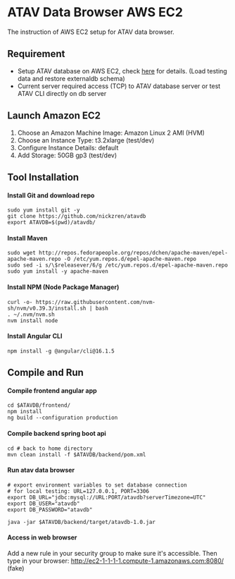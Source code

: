 # ATAV Data Browser AWS EC2

The instruction of AWS EC2 setup for ATAV data browser.

## Requirement
* Setup ATAV database on AWS EC2, check [here](https://github.com/nickzren/atav-database/tree/main/ec2) for details. (Load testing data and restore externaldb schema)
* Current server required access (TCP) to ATAV database server or test ATAV CLI directly on db server

## Launch Amazon EC2

1. Choose an Amazon Machine Image: Amazon Linux 2 AMI (HVM)
2. Choose an Instance Type: t3.2xlarge (test/dev)
3. Configure Instance Details: default
4. Add Storage: 50GB gp3 (test/dev)

## Tool Installation

#### Install Git and download repo
```
sudo yum install git -y
git clone https://github.com/nickzren/atavdb
export ATAVDB=$(pwd)/atavdb/
```

#### Install Maven
```
sudo wget http://repos.fedorapeople.org/repos/dchen/apache-maven/epel-apache-maven.repo -O /etc/yum.repos.d/epel-apache-maven.repo
sudo sed -i s/\$releasever/6/g /etc/yum.repos.d/epel-apache-maven.repo
sudo yum install -y apache-maven
```

#### Install NPM (Node Package Manager)  
```
curl -o- https://raw.githubusercontent.com/nvm-sh/nvm/v0.39.3/install.sh | bash
. ~/.nvm/nvm.sh
nvm install node
```

#### Install Angular CLI
```
npm install -g @angular/cli@16.1.5
```

## Compile and Run

#### Compile frontend angular app
```
cd $ATAVDB/frontend/
npm install
ng build --configuration production
```

#### Compile backend spring boot api
```
cd # back to home directory
mvn clean install -f $ATAVDB/backend/pom.xml
```

#### Run atav data browser 
```
# export environment variables to set database connection
# for local testing: URL=127.0.0.1, PORT=3306
export DB_URL="jdbc:mysql://URL:PORT/atavdb?serverTimezone=UTC"
export DB_USER="atavdb"
export DB_PASSWORD="atavdb"

java -jar $ATAVDB/backend/target/atavdb-1.0.jar
```

#### Access in web browser
Add a new rule in your security group to make sure it's accessible.
Then type in your browser:
http://ec2-1-1-1-1.compute-1.amazonaws.com:8080/ (fake)
